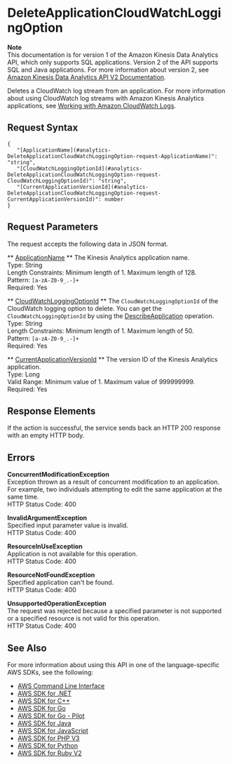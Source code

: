 # DeleteApplicationCloudWatchLoggingOption<a name="API_DeleteApplicationCloudWatchLoggingOption"></a>

**Note**  
This documentation is for version 1 of the Amazon Kinesis Data Analytics API, which only supports SQL applications\. Version 2 of the API supports SQL and Java applications\. For more information about version 2, see [Amazon Kinesis Data Analytics API V2 Documentation](/kinesisanalytics/latest/apiv2/Welcome.html)\.

Deletes a CloudWatch log stream from an application\. For more information about using CloudWatch log streams with Amazon Kinesis Analytics applications, see [Working with Amazon CloudWatch Logs](https://docs.aws.amazon.com/kinesisanalytics/latest/dev/cloudwatch-logs.html)\.

## Request Syntax<a name="API_DeleteApplicationCloudWatchLoggingOption_RequestSyntax"></a>

```
{
   "[ApplicationName](#analytics-DeleteApplicationCloudWatchLoggingOption-request-ApplicationName)": "string",
   "[CloudWatchLoggingOptionId](#analytics-DeleteApplicationCloudWatchLoggingOption-request-CloudWatchLoggingOptionId)": "string",
   "[CurrentApplicationVersionId](#analytics-DeleteApplicationCloudWatchLoggingOption-request-CurrentApplicationVersionId)": number
}
```

## Request Parameters<a name="API_DeleteApplicationCloudWatchLoggingOption_RequestParameters"></a>

The request accepts the following data in JSON format\.

 ** [ApplicationName](#API_DeleteApplicationCloudWatchLoggingOption_RequestSyntax) **   <a name="analytics-DeleteApplicationCloudWatchLoggingOption-request-ApplicationName"></a>
The Kinesis Analytics application name\.  
Type: String  
Length Constraints: Minimum length of 1\. Maximum length of 128\.  
Pattern: `[a-zA-Z0-9_.-]+`   
Required: Yes

 ** [CloudWatchLoggingOptionId](#API_DeleteApplicationCloudWatchLoggingOption_RequestSyntax) **   <a name="analytics-DeleteApplicationCloudWatchLoggingOption-request-CloudWatchLoggingOptionId"></a>
The `CloudWatchLoggingOptionId` of the CloudWatch logging option to delete\. You can get the `CloudWatchLoggingOptionId` by using the [DescribeApplication](https://docs.aws.amazon.com/kinesisanalytics/latest/dev/API_DescribeApplication.html) operation\.   
Type: String  
Length Constraints: Minimum length of 1\. Maximum length of 50\.  
Pattern: `[a-zA-Z0-9_.-]+`   
Required: Yes

 ** [CurrentApplicationVersionId](#API_DeleteApplicationCloudWatchLoggingOption_RequestSyntax) **   <a name="analytics-DeleteApplicationCloudWatchLoggingOption-request-CurrentApplicationVersionId"></a>
The version ID of the Kinesis Analytics application\.  
Type: Long  
Valid Range: Minimum value of 1\. Maximum value of 999999999\.  
Required: Yes

## Response Elements<a name="API_DeleteApplicationCloudWatchLoggingOption_ResponseElements"></a>

If the action is successful, the service sends back an HTTP 200 response with an empty HTTP body\.

## Errors<a name="API_DeleteApplicationCloudWatchLoggingOption_Errors"></a>

 **ConcurrentModificationException**   
Exception thrown as a result of concurrent modification to an application\. For example, two individuals attempting to edit the same application at the same time\.  
HTTP Status Code: 400

 **InvalidArgumentException**   
Specified input parameter value is invalid\.  
HTTP Status Code: 400

 **ResourceInUseException**   
Application is not available for this operation\.  
HTTP Status Code: 400

 **ResourceNotFoundException**   
Specified application can't be found\.  
HTTP Status Code: 400

 **UnsupportedOperationException**   
The request was rejected because a specified parameter is not supported or a specified resource is not valid for this operation\.   
HTTP Status Code: 400

## See Also<a name="API_DeleteApplicationCloudWatchLoggingOption_SeeAlso"></a>

For more information about using this API in one of the language\-specific AWS SDKs, see the following:
+  [AWS Command Line Interface](https://docs.aws.amazon.com/goto/aws-cli/kinesisanalytics-2015-08-14/DeleteApplicationCloudWatchLoggingOption) 
+  [AWS SDK for \.NET](https://docs.aws.amazon.com/goto/DotNetSDKV3/kinesisanalytics-2015-08-14/DeleteApplicationCloudWatchLoggingOption) 
+  [AWS SDK for C\+\+](https://docs.aws.amazon.com/goto/SdkForCpp/kinesisanalytics-2015-08-14/DeleteApplicationCloudWatchLoggingOption) 
+  [AWS SDK for Go](https://docs.aws.amazon.com/goto/SdkForGoV1/kinesisanalytics-2015-08-14/DeleteApplicationCloudWatchLoggingOption) 
+  [AWS SDK for Go \- Pilot](https://docs.aws.amazon.com/goto/SdkForGoPilot/kinesisanalytics-2015-08-14/DeleteApplicationCloudWatchLoggingOption) 
+  [AWS SDK for Java](https://docs.aws.amazon.com/goto/SdkForJava/kinesisanalytics-2015-08-14/DeleteApplicationCloudWatchLoggingOption) 
+  [AWS SDK for JavaScript](https://docs.aws.amazon.com/goto/AWSJavaScriptSDK/kinesisanalytics-2015-08-14/DeleteApplicationCloudWatchLoggingOption) 
+  [AWS SDK for PHP V3](https://docs.aws.amazon.com/goto/SdkForPHPV3/kinesisanalytics-2015-08-14/DeleteApplicationCloudWatchLoggingOption) 
+  [AWS SDK for Python](https://docs.aws.amazon.com/goto/boto3/kinesisanalytics-2015-08-14/DeleteApplicationCloudWatchLoggingOption) 
+  [AWS SDK for Ruby V2](https://docs.aws.amazon.com/goto/SdkForRubyV2/kinesisanalytics-2015-08-14/DeleteApplicationCloudWatchLoggingOption) 